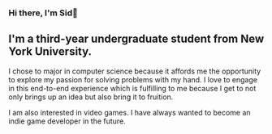 ### Hi there, I'm Sid👋 

## I'm a third-year undergraduate student from New York University.

I chose to major in computer science because it affords me the 
opportunity to explore my passion for solving problems with my hand. 
I love to engage in this end-to-end experience which is fulfilling to me
because I get to not only brings up an idea but also
bring it to fruition.

I am also interested in video games. I have always wanted to become an indie game developer in the future.
